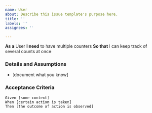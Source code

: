 ```yaml
---
name: User
about: Describe this issue template's purpose here.
title: ''
labels: ''
assignees: ''

---
```


**As a** User
 **I need** to have multiple counters 
 **So that** I can keep track of several counts at once
   
 ### Details and Assumptions
 * [document what you know]
   
 ### Acceptance Criteria  
   
 ```gherkin
 Given [some context]
 When [certain action is taken]
 Then [the outcome of action is observed]
 ```
